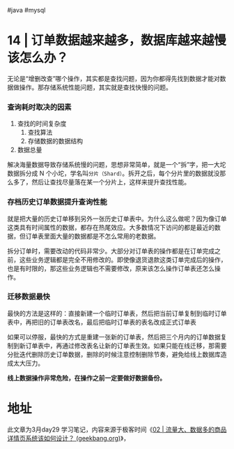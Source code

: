 #java #mysql 

# 14 | 订单数据越来越多，数据库越来越慢该怎么办？

无论是“增删改查”哪个操作，其实都是查找问题，因为你都得先找到数据才能对数据做操作。那存储系统性能问题，其实就是查找快慢的问题。

### 查询耗时取决的因素

1. 查找的时间复杂度
	1. 查找算法
	2. 存储数据的数据结构
2. 数据总量

解决海量数据导致存储系统慢的问题，思想非常简单，就是一个“拆”字，把一大坨数据拆分成 N 个小坨，学名叫`分片（Shard）`。拆开之后，每个分片里的数据就没那么多了，然后让查找尽量落在某一个分片上，这样来提升查找性能。

### 存档历史订单数据提升查询性能

就是把大量的历史订单移到另外一张历史订单表中。为什么这么做呢？因为像订单这类具有时间属性的数据，都存在热尾效应。大多数情况下访问的都是最近的数据，但订单表里面大量的数据都是不怎么常用的老数据。

拆分订单时，需要改动的代码非常少。大部分对订单表的操作都是在订单完成之前，这些业务逻辑都是完全不用修改的。即使像退货退款这类订单完成后的操作，也是有时限的，那这些业务逻辑也不需要修改，原来该怎么操作订单表还怎么操作。

### 迁移数据最快

最快的方法是这样的：直接新建一个临时订单表，然后把当前订单复制到临时订单表中，再把旧的订单表改名，最后把临时订单表的表名改成正式订单表

如果可以停服，最快的方式是重建一张新的订单表，然后把三个月内的订单数据复制到新订单表中，再通过修改表名让新的订单表生效。如果只能在线迁移，那需要分批迭代删除历史订单数据，删除的时候注意控制删除节奏，避免给线上数据库造成太大压力。

**线上数据操作非常危险，在操作之前一定要做好数据备份。**



# 地址

此文章为3月day29 学习笔记，内容来源于极客时间《[02 | 流量大、数据多的商品详情页系统该如何设计？ (geekbang.org)](https://time.geekbang.org/column/article/204688)》，
